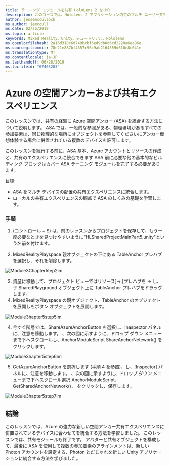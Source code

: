 ```yaml
---
title: ラーニング モジュールを共有 HoloLens 2 を MR
description: このコースでは、HoloLens 2 アプリケーション内でのマルチ ユーザー共有機能を実装する方法について説明します。
author: jessemcculloch
ms.author: jemccull
ms.date: 02/26/2019
ms.topic: article
keywords: Mixed Reality、Unity、チュートリアル、Hololens
ms.openlocfilehash: 2a16d318c6d749bcbf6ed9db0d6cd2228a6ea06e
ms.sourcegitcommit: 78e21e887bf4357c96c9ab2164559d610e8c041e
ms.translationtype: MT
ms.contentlocale: ja-JP
ms.lasthandoff: 06/28/2019
ms.locfileid: "67465203"
---
```

# <a name="azure-spatial-anchors-and-shared-experiences"></a>Azure の空間アンカーおよび共有エクスペリエンス

このレッスンでは、共有の経験に Azure 空間アンカー (ASA) を統合する方法について説明します。 ASA では、一般的な参照がある、物理環境があるすべての参加要素は、同じ物理的な場所にオブジェクトを参照してくださいにアンカー仮想体験する場合に併置されている複数のデバイスを許可します。

このレッスンを続行する前に、ASA 基本、Azure アカウントとリソースの作成と、共有のエクスペリエンスに統合できます ASA 前に必要な他の基本的なビルディング ブロックはカバー ASA ラーニング モジュールを完了する必要があります。

目標:

- ASA をマルチ デバイスの配置の共有エクスペリエンスに統合します。
- ローカルの共有エクスペリエンスの観点で ASA のしくみの基礎を学習します。

### <a name="instructions"></a>手順

1. (コントロール + S) は、前のレッスンからプロジェクトを保存して、もう一度必要なときを見つけやすいように"HLSharedProjectMainPart5.unity"という名前を付けます。

2. MixedRealityPlayspace 親オブジェクトの下にある TableAnchor プレハブを選択し、それを削除します。

![Module3Chapter5tep2im](images/module3chapter5step2im.PNG)



3.  資産に移動して、プロジェクト ビューではリソース]-> [プレハブを -> し、子 SharedPlayground オブジェクト上に TableAnchor プレハブをドラッグします。
4.  MixedRealityPlayspace の親オブジェクト、TableAnchor のオブジェクトを展開しもボタン オブジェクトを展開します。 

![Module3hapter5step5im](images/module3chapter5step5im.PNG)

4. 今すぐ階層では、ShareAzureAnchorButton を選択し、Inaspector パネルに、注意を移動します。 、次の図に示すように、ドロップ ダウン メニューまで下へスクロールし、AnchorModuleScript ShareAnchorNetework() をクリックします。

![Module3hapter5step6im](images/module3chapter5step6im.PNG)

5. GetAzureAnchorButton を選択します (手順 4 を参照)、し、[Inspector] パネルに、注意を移動します。 、次の図に示すように、ドロップ ダウン メニューまで下へスクロール選択 AnchorModuleScript、GetSharedAnchorNetwork()、 をクリックし、保存します。

![Module3hapter5step7im](images/module3chapter5step7im.PNG)




## <a name="congratulations"></a>結論

このレッスンでは、Azure の強力な新しい空間アンカー共有エクスペリエンスに併置されているデバイスに合わせてを統合する方法を学習しました。 このレッスンでは、共有モジュールも終了です。 アバターと共有オブジェクトを構成して、最後に ASA を使用して複数の参加要素のアラインメントは、新しい Photon アカウントを設定する、Photon とだじゃれを新しい Unity アプリケーションに統合する方法を学びました。 

